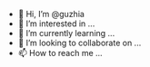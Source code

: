 - 👋 Hi, I’m @guzhia
- 👀 I’m interested in ...
- 🌱 I’m currently learning ...
- 💞️ I’m looking to collaborate on ...
- 📫 How to reach me ...

<!---
guzhia/guzhia is a ✨ special ✨ repository because its `README.md` (this file) appears on your GitHub profile.
You can click the Preview link to take a look at your changes.
--->
